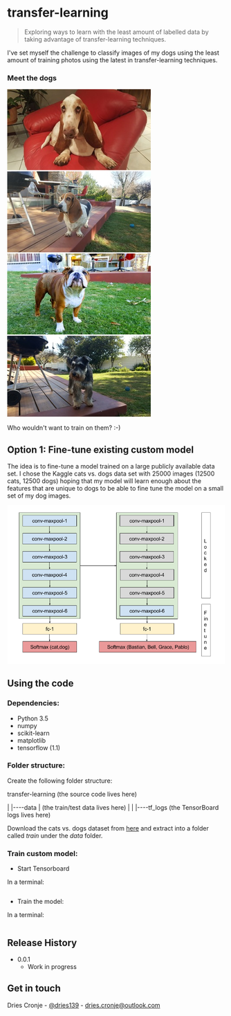 # transfer-learning
> Exploring ways to learn with the least amount of labelled data by taking advantage of transfer-learning techniques.

I've set myself the challenge to classify images of my dogs using the least amount of training photos using the latest in transfer-learning techniques. 

### Meet the dogs

![Bastian](images/bastian.jpg) ![Bella](images/bella.jpg) ![Grace](images/grace.jpg) ![Pablo](images/pablo.jpg)

Who wouldn't want to train on them? :-)


## Option 1: Fine-tune existing custom model

The idea is to fine-tune a model trained on a large publicly available data set. I chose the Kaggle cats vs. dogs data set with 25000 images (12500 cats, 12500 dogs) hoping that my model will learn enough about the features that are unique to dogs to be able to fine tune the model on a small set of my dog images.


![Architecture](images/transfer-learning-custom-model.png)


## Using the code

### Dependencies:

* Python 3.5
* numpy
* scikit-learn
* matplotlib
* tensorflow (1.1)

### Folder structure:

Create the following folder structure:

transfer-learning
(the source code lives here)

|
|----data
|    (the train/test data lives here)
|
|
|----tf_logs
     (the TensorBoard logs lives here)

Download the cats vs. dogs dataset from [here](https://www.kaggle.com/c/dogs-vs-cats-redux-kernels-edition/data) and extract into a folder called *train* under the *data* folder.

### Train custom model:

* Start Tensorboard

In a terminal:

```tensorboard --logdir tf_logs/
```

* Train the model:

In a terminal:

```python3 train.py 
```




## Release History

* 0.0.1
    * Work in progress



## Get in touch

Dries Cronje - [@dries139](twitter.com/dries139) - dries.cronje@outlook.com





